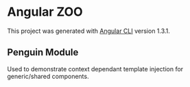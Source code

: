 # Angular ZOO

This project was generated with [Angular CLI](https://github.com/angular/angular-cli) version 1.3.1.

## Penguin Module

Used to demonstrate context dependant template injection for generic/shared components.

